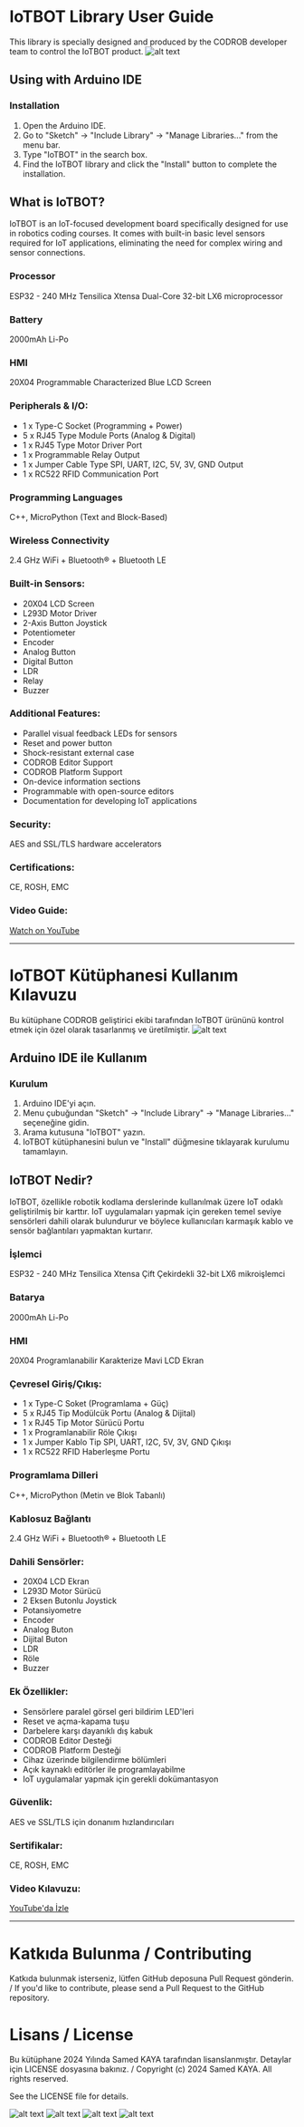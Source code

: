 # IoTBOT Library User Guide
This library is specially designed and produced by the CODROB developer team to control the IoTBOT product.
![alt text](<images/1.png>)

## Using with Arduino IDE

### Installation

1. Open the Arduino IDE.
2. Go to "Sketch" -> "Include Library" -> "Manage Libraries..." from the menu bar.
3. Type "IoTBOT" in the search box.
4. Find the IoTBOT library and click the "Install" button to complete the installation.

## What is IoTBOT?
IoTBOT is an IoT-focused development board specifically designed for use in robotics coding courses. It comes with built-in basic level sensors required for IoT applications, eliminating the need for complex wiring and sensor connections.

### Processor
ESP32 - 240 MHz Tensilica Xtensa Dual-Core 32-bit LX6 microprocessor

### Battery
2000mAh Li-Po

### HMI
20X04 Programmable Characterized Blue LCD Screen

### Peripherals & I/O:
- 1 x Type-C Socket (Programming + Power)
- 5 x RJ45 Type Module Ports (Analog & Digital)
- 1 x RJ45 Type Motor Driver Port
- 1 x Programmable Relay Output
- 1 x Jumper Cable Type SPI, UART, I2C, 5V, 3V, GND Output
- 1 x RC522 RFID Communication Port

### Programming Languages
C++, MicroPython (Text and Block-Based)

### Wireless Connectivity
2.4 GHz WiFi + Bluetooth® + Bluetooth LE

### Built-in Sensors:
- 20X04 LCD Screen
- L293D Motor Driver
- 2-Axis Button Joystick
- Potentiometer
- Encoder
- Analog Button
- Digital Button
- LDR
- Relay
- Buzzer

### Additional Features:
- Parallel visual feedback LEDs for sensors
- Reset and power button
- Shock-resistant external case
- CODROB Editor Support
- CODROB Platform Support
- On-device information sections
- Programmable with open-source editors
- Documentation for developing IoT applications

### Security:
AES and SSL/TLS hardware accelerators

### Certifications:
CE, ROSH, EMC

### Video Guide:
[Watch on YouTube](https://www.youtube.com/watch?v=nx7cBQLKk_k&t=6s&ab_channel=CODROB)

---

# IoTBOT Kütüphanesi Kullanım Kılavuzu
Bu kütüphane CODROB geliştirici ekibi tarafından IoTBOT ürününü kontrol etmek için özel olarak tasarlanmış ve üretilmiştir.
![alt text](<images/1.png>)

## Arduino IDE ile Kullanım

### Kurulum

1. Arduino IDE'yi açın.
2. Menu çubuğundan "Sketch" -> "Include Library" -> "Manage Libraries..." seçeneğine gidin.
3. Arama kutusuna "IoTBOT" yazın.
4. IoTBOT kütüphanesini bulun ve "Install" düğmesine tıklayarak kurulumu tamamlayın.

## IoTBOT Nedir?
IoTBOT, özellikle robotik kodlama derslerinde kullanılmak üzere IoT odaklı geliştirilmiş bir karttır. IoT uygulamaları yapmak için gereken temel seviye sensörleri dahili olarak bulundurur ve böylece kullanıcıları karmaşık kablo ve sensör bağlantıları yapmaktan kurtarır.

### İşlemci
ESP32 - 240 MHz Tensilica Xtensa Çift Çekirdekli 32-bit LX6 mikroişlemci

### Batarya
2000mAh Li-Po

### HMI
20X04 Programlanabilir Karakterize Mavi LCD Ekran

### Çevresel Giriş/Çıkış:
- 1 x Type-C Soket (Programlama + Güç)
- 5 x RJ45 Tip Modülcük Portu (Analog & Dijital)
- 1 x RJ45 Tip Motor Sürücü Portu
- 1 x Programlanabilir Röle Çıkışı
- 1 x Jumper Kablo Tip SPI, UART, I2C, 5V, 3V, GND Çıkışı
- 1 x RC522 RFID Haberleşme Portu

### Programlama Dilleri
C++, MicroPython (Metin ve Blok Tabanlı)

### Kablosuz Bağlantı
2.4 GHz WiFi + Bluetooth® + Bluetooth LE

### Dahili Sensörler:
- 20X04 LCD Ekran
- L293D Motor Sürücü
- 2 Eksen Butonlu Joystick
- Potansiyometre
- Encoder
- Analog Buton
- Dijital Buton
- LDR
- Röle
- Buzzer

### Ek Özellikler:
- Sensörlere paralel görsel geri bildirim LED'leri
- Reset ve açma-kapama tuşu
- Darbelere karşı dayanıklı dış kabuk
- CODROB Editor Desteği
- CODROB Platform Desteği
- Cihaz üzerinde bilgilendirme bölümleri
- Açık kaynaklı editörler ile programlayabilme
- IoT uygulamalar yapmak için gerekli dokümantasyon

### Güvenlik:
AES ve SSL/TLS için donanım hızlandırıcıları

### Sertifikalar:
CE, ROSH, EMC

### Video Kılavuzu:
[YouTube'da İzle](https://www.youtube.com/watch?v=nx7cBQLKk_k&t=6s&ab_channel=CODROB)

---

# Katkıda Bulunma / Contributing
Katkıda bulunmak isterseniz, lütfen GitHub deposuna Pull Request gönderin. / If you'd like to contribute, please send a Pull Request to the GitHub repository.

# Lisans / License
Bu kütüphane 2024 Yılında Samed KAYA tarafından lisanslanmıştır. Detaylar için LICENSE dosyasına bakınız. / Copyright (c) 2024 Samed KAYA. All rights reserved.

See the LICENSE file for details.

![alt text](<images/2.png>)
![alt text](<images/3.png>)
![alt text](<images/4.png>)
![alt text](<images/5.png>)

